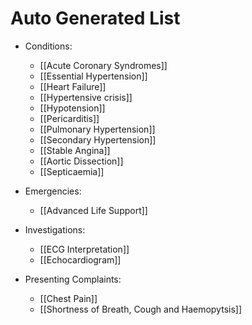 # Auto Generated List
<!-- QueryToSerialize: list rows.file.link from "01 Disciplines" where  contains(Rotations, "[" + this.file.name + "](" + replace(this.file.folder + "/" + this.file.name + "." + this.file.ext, " ", "%20")   + ")") OR contains(Rotations, this.file.link) or contains(file.path,this.file.name) group by reverse(split(file.folder, "/"))[0] -->
<!-- SerializedQuery: list rows.file.link from "01 Disciplines" where  contains(Rotations, "[" + this.file.name + "](" + replace(this.file.folder + "/" + this.file.name + "." + this.file.ext, " ", "%20")   + ")") OR contains(Rotations, this.file.link) or contains(file.path,this.file.name) group by reverse(split(file.folder, "/"))[0] -->
- Conditions: 
    - [[Acute Coronary Syndromes]]
    - [[Essential Hypertension]]
    - [[Heart Failure]]
    - [[Hypertensive crisis]]
    - [[Hypotension]]
    - [[Pericarditis]]
    - [[Pulmonary Hypertension]]
    - [[Secondary Hypertension]]
    - [[Stable Angina]]
    - [[Aortic Dissection]]
    - [[Septicaemia]]

- Emergencies: 
    - [[Advanced Life Support]]

- Investigations: 
    - [[ECG Interpretation]]
    - [[Echocardiogram]]

- Presenting Complaints: 
    - [[Chest Pain]]
    - [[Shortness of Breath, Cough and Haemopytsis]]

<!-- SerializedQuery END -->
